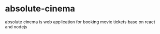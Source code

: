 # absolute-cinema
absolute cinema is web application for booking movie tickets base on react and nodejs

